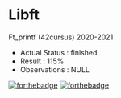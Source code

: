 # Libft
Ft_printf (42cursus) 2020-2021

- Actual Status : finished.
- Result        : 115%
- Observations : NULL

[![forthebadge](https://forthebadge.com/images/badges/made-with-c.svg)](https://forthebadge.com)
[![forthebadge](https://forthebadge.com/images/badges/built-with-love.svg)](https://forthebadge.com)
